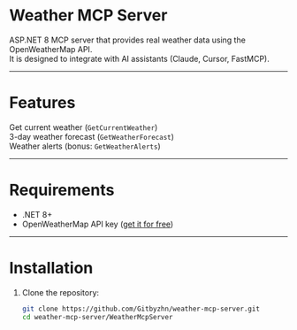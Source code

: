 ﻿# Weather MCP Server

ASP.NET 8 MCP server that provides real weather data using the OpenWeatherMap API.  
It is designed to integrate with AI assistants (Claude, Cursor, FastMCP).

---

# Features
Get current weather (`GetCurrentWeather`)  
3-day weather forecast (`GetWeatherForecast`)  
Weather alerts (bonus: `GetWeatherAlerts`)

---

# Requirements
- .NET 8+
- OpenWeatherMap API key ([get it for free](https://openweathermap.org/api))

---

# Installation
1. Clone the repository:
   ```bash
   git clone https://github.com/Gitbyzhn/weather-mcp-server.git
   cd weather-mcp-server/WeatherMcpServer
